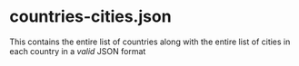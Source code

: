 # countries-cities.json
This contains the entire list of countries along with the entire list of cities in each country in a *valid* JSON format
